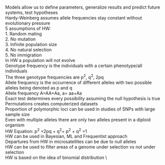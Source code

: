 Models allow us to define parameters, generalize results and predict future systems, test hypotheses \
Hardy-Weinberg assumes allele frequencies stay constant without evolutionary pressure \
5 assumptions of HW: \
	1. Random mating \
	2. No mutation \
	3. Infinite population size \
	4. No natural selection \
	5. No immigration \
In HW a population will not evolve \
Genotype frequency is the individuals with a certain phenotype/all individuals \
The three genotype frequencies are p<sup>2</sup>, q<sup>2</sup>, 2pq \
Allele frequency is the occurrence of different alleles with two possible alleles being denoted as p and q \
Allele frequency A=AA+Aa, a= aa+Aa \
Exact test determines every possibility assuming the null hypothesis is true \
Permutations creates computerized datasets \
Proportion of polymorphic loci can be used in studies of SNPs with large sample size \
Even with multiple alleles there are only two alleles present in a diploid organism \
HW Equation: p<sup>2</sup> +2pq + q<sup>2</sup>= p<sup>2</sup> + q<sup>2</sup> =1 \
HW can be used in Bayesian, ML and Frequentist approach \
Departures from HW in microsatellites can be due to null alleles \
HW can be used to filter areas of a genome under selection vs not under selection \
HW is based on the idea of binomial distribution \
